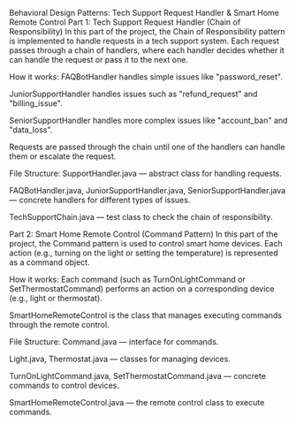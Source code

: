 Behavioral Design Patterns: Tech Support Request Handler & Smart Home Remote Control
Part 1: Tech Support Request Handler (Chain of Responsibility)
In this part of the project, the Chain of Responsibility pattern is implemented to handle requests in a tech support system. Each request passes through a chain of handlers, where each handler decides whether it can handle the request or pass it to the next one.

How it works:
FAQBotHandler handles simple issues like "password_reset".

JuniorSupportHandler handles issues such as "refund_request" and "billing_issue".

SeniorSupportHandler handles more complex issues like "account_ban" and "data_loss".

Requests are passed through the chain until one of the handlers can handle them or escalate the request.

File Structure:
SupportHandler.java — abstract class for handling requests.

FAQBotHandler.java, JuniorSupportHandler.java, SeniorSupportHandler.java — concrete handlers for different types of issues.

TechSupportChain.java — test class to check the chain of responsibility.

Part 2: Smart Home Remote Control (Command Pattern)
In this part of the project, the Command pattern is used to control smart home devices. Each action (e.g., turning on the light or setting the temperature) is represented as a command object.

How it works:
Each command (such as TurnOnLightCommand or SetThermostatCommand) performs an action on a corresponding device (e.g., light or thermostat).

SmartHomeRemoteControl is the class that manages executing commands through the remote control.

File Structure:
Command.java — interface for commands.

Light.java, Thermostat.java — classes for managing devices.

TurnOnLightCommand.java, SetThermostatCommand.java — concrete commands to control devices.

SmartHomeRemoteControl.java — the remote control class to execute commands.
